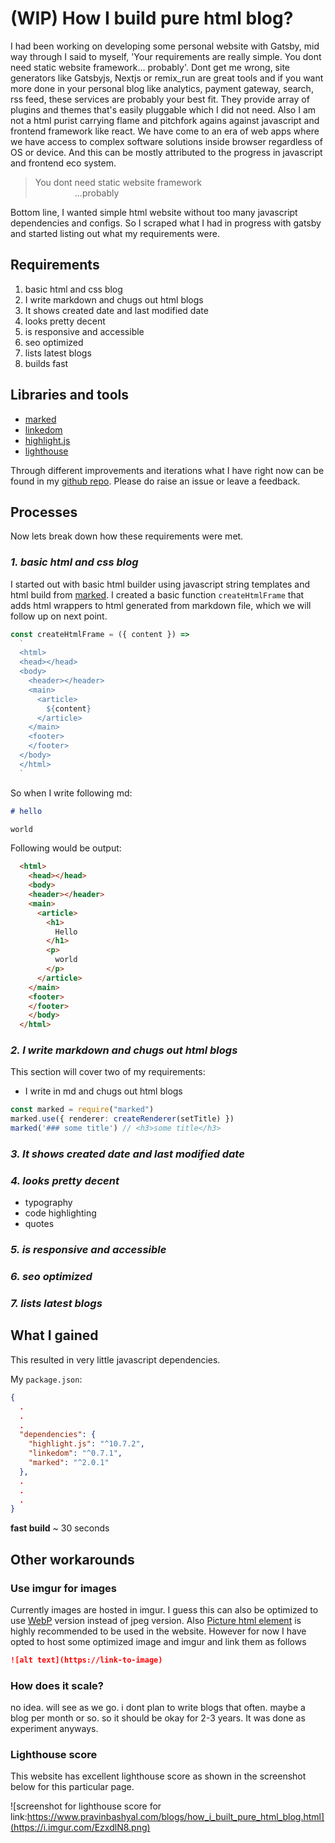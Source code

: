 # (WIP) How I build pure html blog?

I had been working on developing some personal website with Gatsby, mid way through I said to myself, 'Your requirements are really simple. You dont need static website framework... probably'. Dont get me wrong, site generators like Gatsbyjs, Nextjs or remix_run are great tools and if you want more done in your personal blog like analytics, payment gateway, search, rss feed, these services are probably your best fit. They provide array of plugins and themes that's easily pluggable which I did not need.  Also I am not a html purist carrying flame and pitchfork agains against javascript and frontend framework like react. We have come to an era of web apps where we have access to complex software solutions inside browser regardless of OS or device. And this can be mostly attributed to the progress in javascript and frontend eco system.

> You dont need  static website framework<br/>
>  &nbsp; &nbsp; &nbsp; &nbsp; &nbsp; &nbsp; &nbsp; &nbsp; ...probably

Bottom line, I wanted simple html website without too many javascript dependencies and configs. So I scraped what I had in progress with gatsby and started listing out what my requirements were.

## Requirements
1. basic html and css blog
2. I write markdown and chugs out html blogs
3. It shows created date and last modified date
4. looks pretty decent
5. is responsive and accessible
6. seo optimized
7. lists latest blogs
8. builds fast

## Libraries and tools
- [marked](https://github.com/markedjs/marked)
- [linkedom](https://github.com/WebReflection/linkedom)
- [highlight.js](https://highlightjs.org/)
- [lighthouse](https://developers.google.com/web/tools/lighthouse)

Through different improvements and iterations what I have right now can be found in my [github repo](https://github.com/pravinbashyal/pravinbashyal.com). Please do raise an issue or leave a feedback.

## Processes
Now lets break down how these requirements were met.

### _1. basic html and css blog_

I started out with basic html builder using javascript string templates and html build from [marked](https://github.com/markedjs/marked). I created a basic function `createHtmlFrame` that adds html wrappers to html generated from markdown file, which we will follow up on next point.

```typescript
const createHtmlFrame = ({ content }) =>
  `
  <html>
  <head></head>
  <body>
    <header></header>
    <main>
      <article>
        ${content}
      </article>
    </main>
    <footer>
    </footer>
  </body>
  </html>
  `
```

So when I write following md:

```markdown
# hello

world
```

Following would be output:
```html
  <html>
    <head></head>
    <body>
    <header></header>
    <main>
      <article>
        <h1>
          Hello
        </h1>
        <p>
          world
        </p>
      </article>
    </main>
    <footer>
    </footer>
    </body>
  </html>
```

### _2. I write markdown and chugs out html blogs_

This section will cover two of my requirements:
- I write in md and chugs out html blogs

```typescript
const marked = require("marked")
marked.use({ renderer: createRenderer(setTitle) })
marked('### some title') // <h3>some title</h3>
```
### _3. It shows created date and last modified date_

### _4. looks pretty decent_
- typography
- code highlighting
- quotes

### _5. is responsive and accessible_
### _6. seo optimized_
### _7. lists latest blogs_

## What I gained

This resulted in very little javascript dependencies.

My `package.json`:

```json
{
  .
  .
  .
  "dependencies": {
    "highlight.js": "^10.7.2",
    "linkedom": "^0.7.1",
    "marked": "^2.0.1"
  },
  .
  .
  .
}
```

**fast build**
~ 30 seconds

## Other workarounds

### Use imgur for images

Currently images are hosted in imgur. I guess this can also be optimized to use [WebP](https://developer.mozilla.org/en-US/docs/Web/Media/Formats/Image_types#webp_image) version instead of jpeg version. Also [Picture html element](https://developer.mozilla.org/en-US/docs/Web/HTML/Element/picture) is highly recommended to be used in the website. However for now I have opted to host some optimized image and imgur and link them as follows

```markdown
![alt text](https://link-to-image)
```


### How does it scale?
no idea. will see as we go. i dont plan to write blogs that often. maybe a blog per month or so. so it should be okay for 2-3 years. It was done as experiment anyways.

### Lighthouse score

This website has excellent lighthouse score as shown in the screenshot below for this particular page.

![screenshot for lighthouse score for link:https://www.pravinbashyal.com/blogs/how_i_built_pure_html_blog.html](https://i.imgur.com/EzxdlN8.png)
